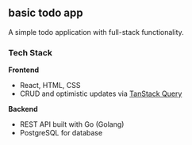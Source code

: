 ## basic todo app

A simple todo application with full-stack functionality.

###  Tech Stack

**Frontend**  
- React, HTML, CSS  
- CRUD and optimistic updates via [TanStack Query](https://tanstack.com/query)

**Backend**  
- REST API built with Go (Golang)  
- PostgreSQL for database
